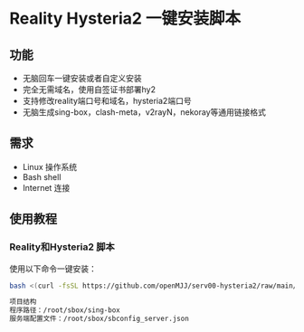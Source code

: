 # Reality Hysteria2  一键安装脚本

## 功能
- 无脑回车一键安装或者自定义安装
- 完全无需域名，使用自签证书部署hy2
- 支持修改reality端口号和域名，hysteria2端口号
- 无脑生成sing-box，clash-meta，v2rayN，nekoray等通用链接格式

## 需求
- Linux 操作系统
- Bash shell
- Internet 连接

## 使用教程
### Reality和Hysteria2 脚本

使用以下命令一键安装：

```bash
bash <(curl -fsSL https://github.com/openMJJ/serv00-hysteria2/raw/main/serv00_singbox.sh)

项目结构
程序路径：/root/sbox/sing-box
服务端配置文件：/root/sbox/sbconfig_server.json
